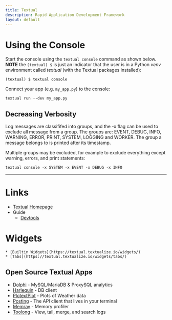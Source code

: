 ```yaml
---
title: Textual
description: Rapid Application Development Framework
layout: default
---
```


# Using the Console

Start the console using the `textual console` command as shown below. **NOTE** the `(textual) $` is just an indicator that the user is in a Python *venv* environment called *textual* (with the Textual packages installed):

```
(textual) $ textual console
```

Connect your app (e.g. `my_app.py`) to the console:

```
textual run --dev my_app.py
```

## Decreasing Verbosity

Log messages are classififed into groups, and the -x flag can be used to exclude all message from a group. The groups are: EVENT, DEBUG, INFO, WARNING, ERROR, PRINT, SYSTEM, LOGGING and WORKER. The group a message belongs to is printed after its timestamp.

Multiple groups may be excluded, for example to exclude everything except warning, errors, and print statements:

```
textual console -x SYSTEM -x EVENT -x DEBUG -x INFO
```

---

# Links

* [Textual Homepage](https://textual.textualize.io/)
* Guide
    * [Devtools](https://textual.textualize.io/guide/devtools/)
# Widgets
    * [Builtin Widgets](https://textual.textualize.io/widgets/)
    * [Tabs](https://textual.textualize.io/widgets/tabs/)

## Open Source Textual Apps

* [Dolphi](https://github.com/charles-001/dolphie) - MySQL/MariaDB & ProxySQL analytics
* [Harlequin](https://github.com/tconbeer/harlequin) - DB client
* [PlotextPlot](https://github.com/Textualize/textual-plotext/tree/main/examples) - Plots of Weather data
* [Posting](https://github.com/darrenburns/posting) - The API client that lives in your terminal
* [Memray](https://github.com/bloomberg/memray) - Memory profiler
* [Toolong](https://github.com/textualize/toolong) - View, tail, merge, and search logs
